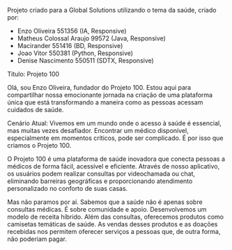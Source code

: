 Projeto criado para a Global Solutions utilizando o tema da saúde, criado por:
- Enzo Oliveira 551356 (IA, Responsive) 
- Matheus Colossal Araujo 99572 (Java, Responsive)
- Macirander 551416 (BD, Responsive) 
- Joao Vitor 550381 (Python, Responsive)
- Denise Nascimento 550511 (SDTX, Responsive)

Título: Projeto 100 

Olá, sou Enzo Oliveira, fundador do Projeto 100. Estou aqui para compartilhar nossa emocionante jornada na criação de uma plataforma única que está transformando a maneira como as pessoas acessam cuidados de saúde.

Cenário Atual:
Vivemos em um mundo onde o acesso à saúde é essencial, mas muitas vezes desafiador. Encontrar um médico disponível, especialmente em momentos críticos, pode ser complicado. É por isso que criamos o Projeto 100.

O Projeto 100 é uma plataforma de saúde inovadora que conecta pessoas a médicos de forma fácil, acessível e eficiente. Através de nosso aplicativo, os usuários podem realizar consultas por videochamada ou chat, eliminando barreiras geográficas e proporcionando atendimento personalizado no conforto de suas casas.

Mas não paramos por aí. Sabemos que a saúde não é apenas sobre consultas médicas. É sobre comunidade e apoio. Desenvolvemos um modelo de receita híbrido. Além das consultas, oferecemos produtos como camisetas temáticas de saúde. As vendas desses produtos e as doações recebidas nos permitem oferecer serviços a pessoas que, de outra forma, não poderiam pagar.

